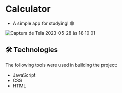 # Calculator

* A simple app for studying! 😁

![Captura de Tela 2023-05-28 às 18 10 01](https://github.com/arthurlopesr/calculadora-js/assets/72874475/be42c76a-7765-40c4-b067-4cac40696d04)

## 🛠 Technologies


The following tools were used in building the project:

-    JavaScript
-    CSS
-    HTML
